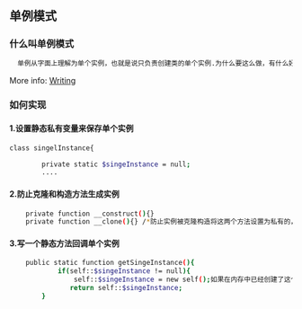 ## 单例模式

### 什么叫单例模式

``` bash
  单例从字面上理解为单个实例，也就是说只负责创建类的单个实例.为什么要这么做，有什么好处呢?其实这要看实际应用场景了.最常见的一个实例就是数据库连接类.假如在这种情况下不使用单例的话，每次访问数据库就创建一个实例.
```

More info: [Writing](https://leepyh86.me/doc/pattern-design/)


### 如何实现
  
#### 1.设置静态私有变量来保存单个实例

``` bash
class singelInstance{

   		private static $singeInstance = null;
   		....
```
#### 2.防止克隆和构造方法生成实例

``` bash
   	private function __construct(){}
   	private function __clone(){} /*防止实例被克隆构造将这两个方法设置为私有的，且没有实现的方法*/
```

#### 3.写一个静态方法回调单个实例

``` bash
	public static function getSingeInstance(){
   			if(self::$singeInstance != null){
   				self::$singeInstance = new self();如果在内存中已经创建了这个实例则直接返回new self() 当前了自身回实例   			}   			
               return self::$singeInstance;
   		}
```
